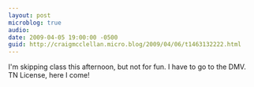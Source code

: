 ```yaml
---
layout: post
microblog: true
audio: 
date: 2009-04-05 19:00:00 -0500
guid: http://craigmcclellan.micro.blog/2009/04/06/t1463132222.html
---
```

I'm skipping class this afternoon, but not for fun.  I have to go to the DMV.  TN License, here I come!
